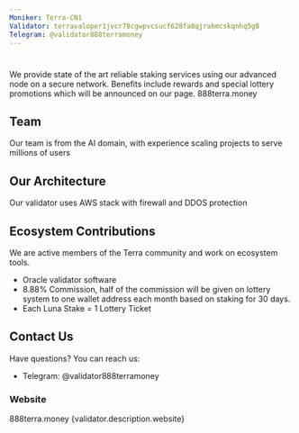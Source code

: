 ```yaml
---
Moniker: Terra-CN1
Validator: terravaloper1jvcr78cgwpvcsucf628fa8qjrahmcskqnhq5g8
Telegram: @validator888terramoney
---
```



# <moniker>

We provide state of the art reliable staking services using our advanced node on a secure network.
Benefits include rewards and special lottery promotions which will be announced on our page.
888terra.money


## Team

Our team is from the AI domain, with experience scaling projects to serve millions of users


## Our Architecture

Our validator uses AWS stack with firewall and DDOS protection

## Ecosystem Contributions

We are active members of the Terra community and work on ecosystem tools.

- Oracle validator software
- 8.88% Commission, half of the commission will be given on lottery system to one wallet address each month based on staking for 30 days. 
- Each Luna Stake = 1 Lottery Ticket

## Contact Us

Have questions? You can reach us:

- Telegram: @validator888terramoney


### Website
888terra.money
{validator.description.website}